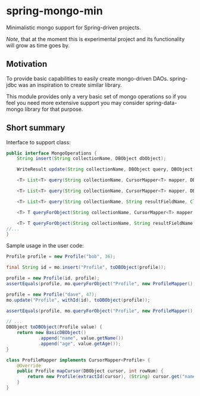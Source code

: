 spring-mongo-min
================

Minimalistic mongo support for Spring-driven projects.

*Note*, that at the moment this is experimental project and its functionality will grow as time goes by.

## Motivation

To provide basic capabilities to easily create mongo-driven DAOs.
spring-jdbc was an inspiration to create similar library.

This module provides only a very basic set of mongo operations so if you feel you need more extensive support you
may consider spring-data-mongo library for that purpose.

## Short summary

Interface to support class:

```java
public interface MongoOperations {
    String insert(String collectionName, DBObject dbObject);

    WriteResult update(String collectionName, DBObject query, DBObject dbObject);

    <T> List<T> query(String collectionName, CursorMapper<T> mapper, DBObject query);

    <T> List<T> query(String collectionName, CursorMapper<T> mapper, DBObject query, DBObject orderBy);

    <T> List<T> query(String collectionName, String resultFieldName, Class<T> resultClass, DBObject query, DBObject orderBy);

    <T> T queryForObject(String collectionName, CursorMapper<T> mapper, DBObject queryObject);

    <T> T queryForObject(String collectionName, String resultFieldName, Class<T> resultClass, DBObject query);
//...
}
```

Sample usage in the user code:

```java
Profile profile = new Profile("bob", 36);

final String id = mo.insert("Profile", toDBObject(profile));

profile = new Profile(id, profile);
assertEquals(profile, mo.queryForObject("Profile", new ProfileMapper(), withId(id)));

profile = new Profile("dave", 47);
mo.update("Profile", withId(id), toDBObject(profile));

assertEquals(profile, mo.queryForObject("Profile", new ProfileMapper(), withId(id)));

// ...
DBObject toDBObject(Profile value) {
    return new BasicDBObject()
            .append("name", value.getName())
            .append("age", value.getAge());
}

class ProfileMapper implements CursorMapper<Profile> {
    @Override
    public Profile mapCursor(DBObject cursor, int rowNum) {
        return new Profile(extractId(cursor), (String) cursor.get("name"), (Integer) cursor.get("age"));
    }
}
```
